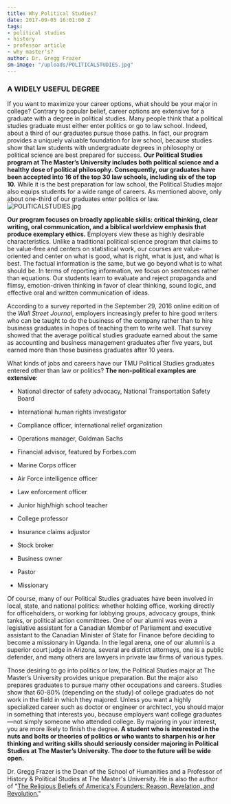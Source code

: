 ```yaml
---
title: Why Political Studies?
date: 2017-09-05 16:01:00 Z
tags:
- political studies
- history
- professor article
- why master's?
author: Dr. Gregg Frazer
sm-image: "/uploads/POLITICALSTUDIES.jpg"
---
```


### A WIDELY USEFUL DEGREE

If you want to maximize your career options, what should be your major in college? Contrary to popular belief, career options are extensive for a graduate with a degree in political studies. Many people think that a political studies graduate must either enter politics or go to law school. Indeed, about a third of our graduates pursue those paths. In fact, our program provides a uniquely valuable foundation for law school, because studies show that law students with undergraduate degrees in philosophy or political science are best prepared for success. **Our Political Studies program at The Master’s University includes both political science and a healthy dose of political philosophy. Consequently, our graduates have been accepted into 16 of the top 30 law schools, including six of the top 10.** While it is the best preparation for law school, the Political Studies major also equips students for a wide range of careers. As mentioned above, only about one-third of our graduates enter politics or law.
![POLITICALSTUDIES.jpg](/uploads/POLITICALSTUDIES.jpg)

**Our program focuses on broadly applicable skills: critical thinking, clear writing, oral communication, and a biblical worldview emphasis that produce exemplary ethics.** Employers view these as highly desirable characteristics. Unlike a traditional political science program that claims to be value-free and centers on statistical work, our courses are value-oriented and center on what is good, what is right, what is just, and what is best. The factual information is the same, but we go beyond what is to what should be. In terms of reporting information, we focus on sentences rather than equations. Our students learn to evaluate and reject propaganda and flimsy, emotion-driven thinking in favor of clear thinking, sound logic, and effective oral and written communication of ideas.

According to a survey reported in the September 29, 2016 online edition of the *Wall Street Journal*, employers increasingly prefer to hire good writers who can be taught to do the business of the company rather than to hire business graduates in hopes of teaching them to write well. That survey showed that the average political studies graduate earned about the same as accounting and business management graduates after five years, but earned more than those business graduates after 10 years.

What kinds of jobs and careers have our TMU Political Studies graduates entered other than law or politics? **The non-political examples are extensive**:

* National director of safety advocacy, National Transportation Safety Board

* International human rights investigator

* Compliance officer, international relief organization

* Operations manager, Goldman Sachs

* Financial advisor, featured by Forbes.com

* Marine Corps officer

* Air Force intelligence officer

* Law enforcement officer

* Junior high/high school teacher

* College professor

* Insurance claims adjustor

* Stock broker

* Business owner

* Pastor

* Missionary

Of course, many of our Political Studies graduates have been involved in local, state, and national politics: whether holding office, working directly for officeholders, or working for lobbying groups, advocacy groups, think tanks, or political action committees. One of our alumni was even a legislative assistant for a Canadian Member of Parliament and executive assistant to the Canadian Minister of State for Finance before deciding to become a missionary in Uganda. In the legal arena, one of our alumni is a superior court judge in Arizona, several are district attorneys, one is a public defender, and many others are lawyers in private law firms of various types.

Those desiring to go into politics or law, the Political Studies major at The Master’s University provides unique preparation. But the major also prepares graduates to pursue many other occupations and careers. Studies show that 60-80% (depending on the study) of college graduates do not work in the field in which they majored. Unless you want a highly specialized career such as doctor or engineer or architect, you should major in something that interests you, because employers want college graduates—not simply someone who attended college. By majoring in your interest, you are more likely to finish the degree. **A student who is interested in the nuts and bolts or theories of politics or who wants to sharpen his or her thinking and writing skills should seriously consider majoring in Political Studies at The Master’s University. The door to the future will be wide open.**

Dr. Gregg Frazer is the Dean of the School of Humanities and a Professor of History & Political Studies at The Master's University. He is also the author of "[The Religious Beliefs of America's Founders: Reason, Revelation, and Revolution.](http://https://ue.masters.edu/products/the-religious-beliefs-of-americas-founders-reason-revelation-and-revolution)"